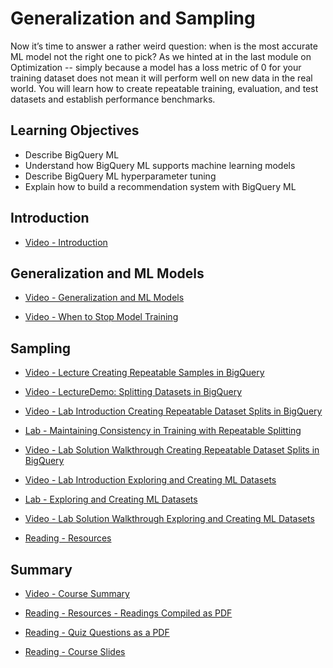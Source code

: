 # Generalization and Sampling

Now it’s time to answer a rather weird question: when is the most accurate ML model not the right one to pick? As we hinted at in the last module on Optimization -- simply because a model has a loss metric of 0 for your training dataset does not mean it will perform well on new data in the real world. You will learn how to create repeatable training, evaluation, and test datasets and establish performance benchmarks.

## Learning Objectives

- Describe BigQuery ML
- Understand how BigQuery ML supports machine learning models
- Describe BigQuery ML hyperparameter tuning
- Explain how to build a recommendation system with BigQuery ML

## Introduction

- [Video - Introduction](https://www.coursera.org/learn/launching-machine-learning/lecture/JVXXt/introduction)

## Generalization and ML Models

- [Video - Generalization and ML Models](https://www.coursera.org/learn/launching-machine-learning/lecture/q0Khk/generalization-and-ml-models)

- [Video - When to Stop Model Training](https://www.coursera.org/learn/launching-machine-learning/lecture/7vrPa/when-to-stop-model-training)

## Sampling

- [Video - Lecture Creating Repeatable Samples in BigQuery](https://www.coursera.org/learn/launching-machine-learning/lecture/3VBtR/lecture-creating-repeatable-samples-in-bigquery)

- [Video - LectureDemo: Splitting Datasets in BigQuery](https://www.coursera.org/learn/launching-machine-learning/lecture/5U90Q/lecturedemo-splitting-datasets-in-bigquery)

- [Video - Lab Introduction Creating Repeatable Dataset Splits in BigQuery](https://www.coursera.org/learn/launching-machine-learning/lecture/MAjtW/lab-introduction-creating-repeatable-dataset-splits-in-bigquery)

- [Lab - Maintaining Consistency in Training with Repeatable Splitting](./Labs/repeatable_splitting.ipynb)

- [Video - Lab Solution Walkthrough Creating Repeatable Dataset Splits in BigQuery](https://www.coursera.org/learn/launching-machine-learning/lecture/plSp3/lab-solution-walkthrough-creating-repeatable-dataset-splits-in-bigquery)

- [Video - Lab Introduction Exploring and Creating ML Datasets](https://www.coursera.org/learn/launching-machine-learning/lecture/HyUMf/lab-introduction-exploring-and-creating-ml-datasets)

- [Lab - Exploring and Creating ML Datasets](./Labs/workbench_explore_data.ipynb)

- [Video - Lab Solution Walkthrough Exploring and Creating ML Datasets](https://www.coursera.org/learn/launching-machine-learning/lecture/R1QxK/lab-solution-walkthrough-exploring-and-creating-ml-datasets)

- [Reading - Resources](https://www.coursera.org/learn/launching-machine-learning/supplement/9OKtK/resources)

## Summary

- [Video - Course Summary](https://www.coursera.org/learn/launching-machine-learning/lecture/J99oY/course-summary)

- [Reading - Resources - Readings Compiled as PDF](https://www.coursera.org/learn/launching-machine-learning/supplement/k6PEh/resources-readings-compiled-as-pdf)

- [Reading - Quiz Questions as a PDF](https://www.coursera.org/learn/launching-machine-learning/supplement/2LGWu/quiz-questions-as-a-pdf)

- [Reading - Course Slides](https://www.coursera.org/learn/launching-machine-learning/supplement/ElKrV/course-slides)